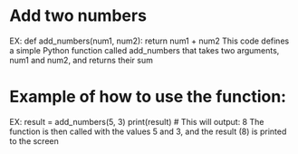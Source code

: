 # Add two numbers
EX: def add_numbers(num1, num2):
    return num1 + num2
This code defines a simple Python function called add_numbers 
that takes two arguments, num1 and num2, and returns their sum


# Example of how to use the function:
EX: result = add_numbers(5, 3)
print(result)  # This will output: 8
The function is then called with the values 5 and 3, and 
the result (8) is printed to the screen